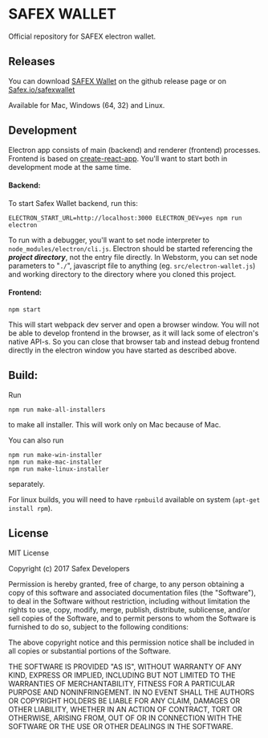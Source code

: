 # SAFEX WALLET

Official repository for SAFEX electron wallet.

## Releases

You can download [SAFEX Wallet](https://github.com/safex/safex_wallet/releases) on the github release page or on [Safex.io/safexwallet](https://safex.io/safexwallet)

Available for Mac, Windows (64, 32) and Linux.

## Development

Electron app consists of main (backend) and renderer (frontend) processes. Frontend is based on [create-react-app](https://github.com/facebook/create-react-app). You'll want to start both in development mode at the same time.

#### Backend:

To start Safex Wallet backend, run this:

```
ELECTRON_START_URL=http://localhost:3000 ELECTRON_DEV=yes npm run electron
```

To run with a debugger, you'll want to set node interpreter to `node_modules/electron/cli.js`. Electron should be started referencing the ***project directory***, not the entry file directly. In Webstorm, you can set node parameters to "`./`", javascript file to anything (eg. `src/electron-wallet.js`) and working directory to the directory where you cloned this project.

#### Frontend:

```
npm start
```

This will start webpack dev server and open a browser window. You will not be able to develop frontend in the browser, as it will lack some of electron's native API-s. So you can close that browser tab and instead debug frontend directly in the electron window you have started as described above.

## Build:

Run 

```
npm run make-all-installers
```

to make all installer. This will work only on Mac because of Mac.

You can also run

```
npm run make-win-installer
npm run make-mac-installer
npm run make-linux-installer
```
separately.

For linux builds, you will need to have `rpmbuild` available on system (`apt-get install rpm`).

## License

MIT License 

Copyright (c) 2017 Safex Developers 

Permission is hereby granted, free of charge, to any person obtaining a copy
of this software and associated documentation files (the "Software"), to deal
in the Software without restriction, including without limitation the rights
to use, copy, modify, merge, publish, distribute, sublicense, and/or sell
copies of the Software, and to permit persons to whom the Software is
furnished to do so, subject to the following conditions:

The above copyright notice and this permission notice shall be included in all
copies or substantial portions of the Software.

THE SOFTWARE IS PROVIDED "AS IS", WITHOUT WARRANTY OF ANY KIND, EXPRESS OR
IMPLIED, INCLUDING BUT NOT LIMITED TO THE WARRANTIES OF MERCHANTABILITY,
FITNESS FOR A PARTICULAR PURPOSE AND NONINFRINGEMENT. IN NO EVENT SHALL THE
AUTHORS OR COPYRIGHT HOLDERS BE LIABLE FOR ANY CLAIM, DAMAGES OR OTHER
LIABILITY, WHETHER IN AN ACTION OF CONTRACT, TORT OR OTHERWISE, ARISING FROM,
OUT OF OR IN CONNECTION WITH THE SOFTWARE OR THE USE OR OTHER DEALINGS IN THE
SOFTWARE.
